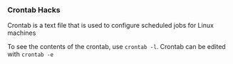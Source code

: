 ### Crontab Hacks

Crontab is a text file that is used to configure scheduled jobs for Linux machines

To see the contents of the crontab, use `crontab -l`.  Crontab can be edited with `crontab -e`

